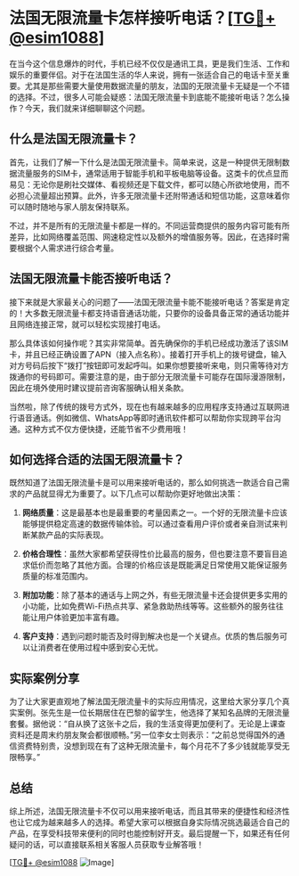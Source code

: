 # 法国无限流量卡怎样接听电话？[[TG💪+ @esim1088](https://t.me/s/esim1088)]

在当今这个信息爆炸的时代，手机已经不仅仅是通讯工具，更是我们生活、工作和娱乐的重要伴侣。对于在法国生活的华人来说，拥有一张适合自己的电话卡至关重要。尤其是那些需要大量使用数据流量的朋友，法国的无限流量卡无疑是一个不错的选择。不过，很多人可能会疑惑：法国无限流量卡到底能不能接听电话？怎么操作？今天，我们就来详细聊聊这个问题。

## 什么是法国无限流量卡？

首先，让我们了解一下什么是法国无限流量卡。简单来说，这是一种提供无限制数据流量服务的SIM卡，通常适用于智能手机和平板电脑等设备。这类卡的优点显而易见：无论你是刷社交媒体、看视频还是下载文件，都可以随心所欲地使用，而不必担心流量超出预算。此外，许多无限流量卡还附带通话和短信功能，这意味着你可以随时随地与家人朋友保持联系。

不过，并不是所有的无限流量卡都是一样的。不同运营商提供的服务内容可能有所差异，比如网络覆盖范围、网速稳定性以及额外的增值服务等。因此，在选择时需要根据个人需求进行综合考量。

## 法国无限流量卡能否接听电话？

接下来就是大家最关心的问题了——法国无限流量卡能不能接听电话？答案是肯定的！大多数无限流量卡都支持语音通话功能，只要你的设备具备正常的通话功能并且网络连接正常，就可以轻松实现接打电话。

那么具体该如何操作呢？其实非常简单。首先确保你的手机已经成功激活了该SIM卡，并且已经正确设置了APN（接入点名称）。接着打开手机上的拨号键盘，输入对方号码后按下“拨打”按钮即可发起呼叫。如果你想要接听来电，则只需等待对方拨通你的号码即可。需要注意的是，由于部分无限流量卡可能存在国际漫游限制，因此在境外使用时建议提前咨询客服确认相关条款。

当然啦，除了传统的拨号方式外，现在也有越来越多的应用程序支持通过互联网进行语音通话。例如微信、WhatsApp等即时通讯软件都可以帮助你实现跨平台沟通。这种方式不仅方便快捷，还能节省不少费用哦！

## 如何选择合适的法国无限流量卡？

既然知道了法国无限流量卡是可以用来接听电话的，那么如何挑选一款适合自己需求的产品就显得尤为重要了。以下几点可以帮助你更好地做出决策：

1. **网络质量**：这是最基本也是最重要的考量因素之一。一个好的无限流量卡应该能够提供稳定高速的数据传输体验。可以通过查看用户评价或者亲自测试来判断某款产品的实际表现。
   
2. **价格合理性**：虽然大家都希望获得性价比最高的服务，但也要注意不要盲目追求低价而忽略了其他方面。合理的价格应该是既能满足日常使用又能保证服务质量的标准范围内。

3. **附加功能**：除了基本的通话与上网之外，有些无限流量卡还会提供更多实用的小功能，比如免费Wi-Fi热点共享、紧急救助热线等等。这些额外的服务往往能让用户体验更加丰富有趣。

4. **客户支持**：遇到问题时能否及时得到解决也是一个关键点。优质的售后服务可以让消费者在使用过程中感到安心无忧。

## 实际案例分享

为了让大家更直观地了解法国无限流量卡的实际应用情况，这里给大家分享几个真实案例。张先生是一位长期居住在巴黎的留学生，他选择了某知名品牌的无限流量套餐。据他说：“自从换了这张卡之后，我的生活变得更加便利了。无论是上课查资料还是周末约朋友聚会都很顺畅。”另一位李女士则表示：“之前总觉得国外的通信资费特别贵，没想到现在有了这种无限流量卡，每个月花不了多少钱就能享受无限畅享。”

## 总结

综上所述，法国无限流量卡不仅可以用来接听电话，而且其带来的便捷性和经济性也让它成为越来越多人的选择。希望大家可以根据自身实际情况挑选最适合自己的产品，在享受科技带来便利的同时也能控制好开支。最后提醒一下，如果还有任何疑问的话，可以直接联系相关客服人员获取专业解答哦！

[[TG💪+ @esim1088](https://t.me/s/esim1088) ![Image](https://i.postimg.cc/4NQfJmqS/Snipaste-2025-05-13-00-14-12.png)]